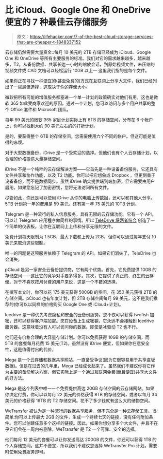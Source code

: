 # 比 iCloud、Google One 和 OneDrive 便宜的 7 种最佳云存储服务

> 原文：<https://lifehacker.com/7-of-the-best-cloud-storage-services-that-are-cheaper-t-1848337152>

云存储仍然需要大量资金::每月 10 美元的 2TB 存储已经成为 iCloud、Google One 和 OneDrive 等所有主要服务的标准。我们对它的需求越来越多，越来越多，T2。从备份数据、共享长达一小时的缩放会话，到原始视频文件，未压缩的视频文件或 CAD 文档可以轻松运行 10GB 以上— 这里我们指的是每个文件。

如果你正在寻找一种便宜的(甚至免费的)方式在互联网上分享大文件，我们已经列出了一些最佳选择，这取决于你的存储大小。

微软把所有可能的增值服务都塞进一个单一计划的政策确实对他们有用。这也是微软 365 如此受商家欢迎的原因。通过一个计划，您可以访问与多个用户共享的整个 Office 套件和 Microsoft 团队。

每年 99 美元的微软 365 家庭计划实际上有 6TB 的存储空间，分布在 6 个帐户上，你可以找到大约 90 美元左右的的打折计划。

是的，要获得整个 6TB 的存储空间，您需要使用六个不同的帐户。但这可能是值得的麻烦。

对于大型数据备份，iDrive 是一个受欢迎的选择。但他们也有个人云存储计划，以合理的价格提供大量存储空间。

iDrive 不是一个纯粹的云存储解决方案——它首先是一种设备备份服务，它还具有文件共享和协作功能，以及 T2 功能。你可以把它想象成 Dropbox ，但更侧重于设备备份，而不是数据同步。虽然 iDrive 确实提供端到端加密，但它需要由用户启用。如果您忘记了加密密钥，您将无法访问所有文件。

尽管如此，你还是可以使用 iDrive 从你的电脑上传数据，还可以和其他人分享。5TB 计划第一年的费用是 59 美元。还有第一年 75 美元的 10TB 计划。

Telegram 是一种流行的私人信息服务，具有无限的云存储功能。它有一个 API，可以让 Telegram 应用程序做同样的事情。所以 [TeleDrive 将两者结合](https://lifehacker.com/you-can-actually-get-free-unlimited-cloud-storage-from-1848337055) 创造了一个简单的仪表板，让你在互联网上上传和分享无限的文件。

免费计划每天限制为 1.5GB，最大下载和上传为 2GB，但你可以通过每年支付 10 美元来取消这些限制。

唯一的问题是这项服务依赖于 Telegram 的 API。如果它们消失了，TeleDrive 也会消失。

pCloud 是另一家安全云备份提供商，它有两个优势。首先，它免费提供 10GB 的存储空间——这比它的竞争对手要多得多。其次，它提供了真正的、终生的云存储。对于不喜欢按月付费的用户来说，这是一个不错的选择。

在撰写本文时，你可以花 175 美元获得 500GB 的空间，花 350 美元获得 2TB 的存储空间。pCloud 也有年度计划，但 2TB 存储空间每月 99 美元，这不是我们推荐的(你可以以同样的价格购买 Google One 或 iCloud+计划)。

Icedrive 是一种优先考虑隐私和安全的云备份服务。您不仅可以获得 twofish 加密，还可以获得客户端加密。您在设备上生成密钥，它永远不会接触到 Icedrive 服务器。这意味着没有人可以访问你的数据，即使是冰驱动 T2 也不行。

他们还有价格合理的大容量存储计划。你可以免费获得 10GB 的存储空间，而 5TB 的套餐每月花费 15 美元(T2)。虽然没有 iDrive 便宜，但如果你在意安全性，这是值得付出的代价。

Mega 是一个云存储和数据共享网站，一直备受争议(因为它很容易用于共享盗版数据)。但是在过去的几年里，Mega 已经成长起来了。虽然我们不建议你将它作为主要的备份解决方案，但它实际上是一个通过互联网免费(而且便宜)共享大文件的好方法。

Mega 是这个列表中唯一一个免费提供高达 20GB 存储空间的云存储网站。如果你决定付费，你可以以每月 22 美元的价格获得 8TB 的存储空间，或者以每月 34 美元的价格获得 16TB 的 T2 存储空间。花不了多少钱就有这么大的储物空间。

WeTransfer 被认为是一种流行的数据共享服务，但不完全是一种云存储工具。很简单:你可以上传最大 2GB 的文件，生成一个持续七天的链接，没有任何附加条件。您可以创建任意多个这样的链接。因此，如果你想分享多个大文件，并且不在乎它们会在一周内被删除，WeTransfer 是 T2 一个可靠、安全的选择。

他们每月 12 美元的套餐可以让你发送高达 200GB 的文件，你还可以获得 1TB 的个人存储空间。这并不便宜，所以我们不建议您选择 WeTransfer Pro 计划。需要时使用免费服务即可。